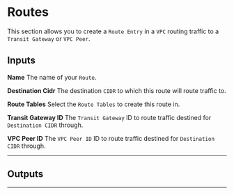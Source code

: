 # Routes
This section allows you to create a `Route Entry` in a `VPC` routing traffic to a `Transit Gateway` or `VPC Peer`.


## Inputs

**Name**
The name of your `Route`.

**Destination Cidr**
The destination `CIDR` to which this route will route traffic to.

**Route Tables**
Select the `Route Tables` to create this route in.

**Transit Gateway ID**
The `Transit Gateway` ID to route traffic destined for `Destination CIDR` through.

**VPC Peer ID**
The `VPC Peer ID` ID to route traffic destined for `Destination CIDR` through.

---
## Outputs

---
